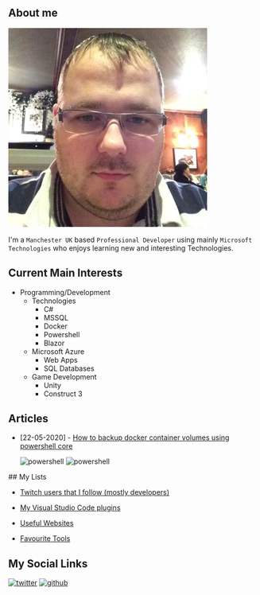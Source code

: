 <!-- ## Welcome to GitHub Pages

You can use the [editor on GitHub](https://github.com/codemonkeh-dave/hello-world/edit/master/README.md) to maintain and preview the content for your website in Markdown files.

Whenever you commit to this repository, GitHub Pages will run [Jekyll](https://jekyllrb.com/) to rebuild the pages in your site, from the content in your Markdown files.

### Markdown

Markdown is a lightweight and easy-to-use syntax for styling your writing. It includes conventions for

```markdown
Syntax highlighted code block

# Header 1
## Header 2
### Header 3

- Bulleted
- List

1. Numbered
2. List

**Bold** and _Italic_ and `Code` text

[Link](url) and ![Image](src)
```

For more details see [GitHub Flavored Markdown](https://guides.github.com/features/mastering-markdown/).

### Jekyll Themes

Your Pages site will use the layout and styles from the Jekyll theme you have selected in your [repository settings](https://github.com/codemonkeh-dave/hello-world/settings). The name of this theme is saved in the Jekyll `_config.yml` configuration file.

### Support or Contact

Having trouble with Pages? Check out our [documentation](https://help.github.com/categories/github-pages-basics/) or [contact support](https://github.com/contact) and we’ll help you sort it out. -->
## About me

![profile-image](images/profile-image.jpeg)

I'm a `Manchester UK` based `Professional Developer` using mainly `Microsoft Technologies` who enjoys learning new and interesting Technologies.

## Current Main Interests

* Programming/Development
    * Technologies
       * C#
       * MSSQL
       * Docker
       * Powershell
       * Blazor
    * Microsoft Azure
        * Web Apps
        * SQL Databases
    * Game Development 
        * Unity
        * Construct 3

## Articles
- [22-05-2020] - [How to backup docker container volumes using powershell core](articles/how-to-backup-docker-container-volumes-using-powershell-core.md)<p>
![powershell](https://img.shields.io/badge/powershell-core-blue?logo=powershell)
![powershell](https://img.shields.io/badge/docker-ce-blue?logo=docker)
</p>
## My Lists

-  [Twitch users that I follow (mostly developers)](lists/twitch-users.md)

-  [My Visual Studio Code plugins](lists/vs-code-plugins.md)

- [Useful Websites](lists/useful-websites.md)

- [Favourite Tools]()



## My Social Links

[![twitter](https://img.shields.io/badge/Twitter-codemonkeh--dave-blue?logo=twitter)](http://twitter.com/codemonkeh_dave)
[![github](https://img.shields.io/badge/Github-codemonkeh--dave-blue?logo=github)](https://github.com/codemonkeh-dave)